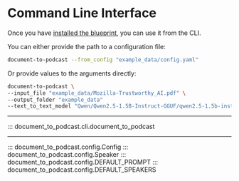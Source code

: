 # Command Line Interface

Once you have [installed the blueprint](./getting-started.md), you can use it from the CLI.

You can either provide the path to a configuration file:

```bash
document-to-podcast --from_config "example_data/config.yaml"
```

Or provide values to the arguments directly:


```bash
document-to-podcast \
--input_file "example_data/Mozilla-Trustworthy_AI.pdf" \
--output_folder "example_data"
--text_to_text_model "Qwen/Qwen2.5-1.5B-Instruct-GGUF/qwen2.5-1.5b-instruct-q8_0.gguf"
```

---

::: document_to_podcast.cli.document_to_podcast

---

::: document_to_podcast.config.Config
::: document_to_podcast.config.Speaker
::: document_to_podcast.config.DEFAULT_PROMPT
::: document_to_podcast.config.DEFAULT_SPEAKERS
